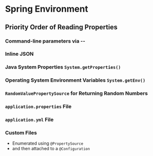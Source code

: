 # Spring Environment

## Priority Order of Reading Properties

### Command-line parameters via --

### Inline JSON

### Java System Properties ` System.getProperties() `

### Operating System Environment Variables ` System.getEnv() `

### ` RandomValuePropertySource ` for Returning Random Numbers

### ` application.properties ` File

### ` application.yml ` File

### Custom Files
- Enumerated using ` @PropertySource `
- and then attached to a ` @Configuration `


